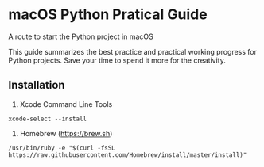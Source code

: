 # macOS Python Pratical Guide
A route to start the Python project in macOS

This guide summarizes the best practice and practical working progress for Python projects.
Save your time to spend it more for the creativity.

## Installation
1. Xcode Command Line Tools

```
xcode-select --install
```

1. Homebrew (https://brew.sh)

```
/usr/bin/ruby -e "$(curl -fsSL https://raw.githubusercontent.com/Homebrew/install/master/install)"
``` 

